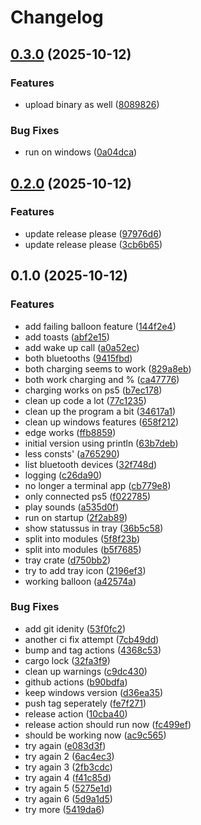 # Changelog

## [0.3.0](https://github.com/JorSanders/ps-battery/compare/v0.2.0...v0.3.0) (2025-10-12)


### Features

* upload binary as well ([8089826](https://github.com/JorSanders/ps-battery/commit/8089826fdd011396d0d72a5859809fea56b6664b))


### Bug Fixes

* run on windows ([0a04dca](https://github.com/JorSanders/ps-battery/commit/0a04dca3b20487861bc907d6056f445945d45af4))

## [0.2.0](https://github.com/JorSanders/ps-battery/compare/v0.1.0...v0.2.0) (2025-10-12)


### Features

* update release please ([97976d6](https://github.com/JorSanders/ps-battery/commit/97976d6797ead09b893639b6b29be0b5f756d753))
* update release please ([3cb6b65](https://github.com/JorSanders/ps-battery/commit/3cb6b65d28b69877c64dfb0952b735009f967a9d))

## 0.1.0 (2025-10-12)


### Features

* add failing balloon feature ([144f2e4](https://github.com/JorSanders/ps-battery/commit/144f2e423581446f17a80599919f92560f853e59))
* add toasts ([abf2e15](https://github.com/JorSanders/ps-battery/commit/abf2e15d314e9bf4eab2c7b25451d292c7027901))
* add wake up call ([a0a52ec](https://github.com/JorSanders/ps-battery/commit/a0a52ec2cdc16d386541de0230677e030051e066))
* both bluetooths ([9415fbd](https://github.com/JorSanders/ps-battery/commit/9415fbd0e555c259bd61271c93f5f344ad9dc638))
* both charging seems to work ([829a8eb](https://github.com/JorSanders/ps-battery/commit/829a8eb64c05418d1e414b1ee80703af21257af1))
* both work charging and % ([ca47776](https://github.com/JorSanders/ps-battery/commit/ca47776a7f8ba53b3e1ea6a6bd0b399b064bf7e0))
* charging works on ps5 ([b7ec178](https://github.com/JorSanders/ps-battery/commit/b7ec178a79c6ad34a11c095d9277280a391fae44))
* clean up code a lot ([77c1235](https://github.com/JorSanders/ps-battery/commit/77c1235058aca2c277e9c03a23957703746fe87d))
* clean up the program a bit ([34617a1](https://github.com/JorSanders/ps-battery/commit/34617a17e6c17e2c04f7ccfa7cd9f314b870ba89))
* clean up windows features ([658f212](https://github.com/JorSanders/ps-battery/commit/658f212ea2f4516632930aff868200bc1963df8e))
* edge works ([ffb8859](https://github.com/JorSanders/ps-battery/commit/ffb8859656d36df39463a484ac870bf41c4e5219))
* initial version using println ([63b7deb](https://github.com/JorSanders/ps-battery/commit/63b7deb59cdaf543443cb24c3d5d16d75d8bf04a))
* less consts' ([a765290](https://github.com/JorSanders/ps-battery/commit/a76529094d11dd37dc9e981578cc7af0b3845a92))
* list bluetooth devices ([32f748d](https://github.com/JorSanders/ps-battery/commit/32f748d17003979000b2e80b1aabdead6fbbe40a))
* logging ([c26da90](https://github.com/JorSanders/ps-battery/commit/c26da90f578a818b2c0d5654345715a2772427b7))
* no longer a terminal app ([cb779e8](https://github.com/JorSanders/ps-battery/commit/cb779e8a6c52e7d226c52988b3baf59b685dd10e))
* only connected ps5 ([f022785](https://github.com/JorSanders/ps-battery/commit/f022785f2891b10d06077b8f3a4dc9e1d435f9be))
* play sounds ([a535d0f](https://github.com/JorSanders/ps-battery/commit/a535d0f7e966d58dce4c7ee1d4682e20c7e0f7c4))
* run on startup ([2f2ab89](https://github.com/JorSanders/ps-battery/commit/2f2ab89727e16c925a8fafc54d47dc91e363656c))
* show statussus in tray ([36b5c58](https://github.com/JorSanders/ps-battery/commit/36b5c581e838da6c006bcbf9495237b0f08f6bdb))
* split into modules ([5f8f23b](https://github.com/JorSanders/ps-battery/commit/5f8f23b402419137b65bb3692fb72bdb229a61ab))
* split into modules ([b5f7685](https://github.com/JorSanders/ps-battery/commit/b5f7685316e1388da6eb9296d7fc527eb694e316))
* tray crate ([d750bb2](https://github.com/JorSanders/ps-battery/commit/d750bb2fa6daaf604937279d35ef5e52f9fb3c23))
* try to add tray icon ([2196ef3](https://github.com/JorSanders/ps-battery/commit/2196ef35bf1de5752c9305f5202ace56d97a87ec))
* working balloon ([a42574a](https://github.com/JorSanders/ps-battery/commit/a42574a1adb29a483af49690e512058a4949b648))


### Bug Fixes

* add git idenity ([53f0fc2](https://github.com/JorSanders/ps-battery/commit/53f0fc27b8a95827bcf6a0e887573d1713cf4c21))
* another ci fix attempt ([7cb49dd](https://github.com/JorSanders/ps-battery/commit/7cb49dd444e039f2e74f0deb08e33a694866716b))
* bump and tag actions ([4368c53](https://github.com/JorSanders/ps-battery/commit/4368c53e005c0ab5e335f97a621eed9cbf6ff698))
* cargo lock ([32fa3f9](https://github.com/JorSanders/ps-battery/commit/32fa3f9102ec80056c172d15dd25e0aec5b60735))
* clean up warnings ([c9dc430](https://github.com/JorSanders/ps-battery/commit/c9dc43047e291fc44f76e7043f78574d80a26681))
* github actions ([b90bdfa](https://github.com/JorSanders/ps-battery/commit/b90bdfaf35ba3198b9b4cb3e48a68a093d3b9293))
* keep windows version ([d36ea35](https://github.com/JorSanders/ps-battery/commit/d36ea357d1f7b80817e90ed55918fb8247a5d064))
* push tag seperately ([fe7f271](https://github.com/JorSanders/ps-battery/commit/fe7f271497ae360f78d4c5138e156e8159e012ee))
* release action ([10cba40](https://github.com/JorSanders/ps-battery/commit/10cba409c84bf974ffece631dbc183b65c9b2323))
* release action should run now ([fc499ef](https://github.com/JorSanders/ps-battery/commit/fc499ef7e8e4fb710e91b39b2cb06f6434eab5e0))
* should be working now ([ac9c565](https://github.com/JorSanders/ps-battery/commit/ac9c565fe8cecd363f4143622fb18375b24df50b))
* try again ([e083d3f](https://github.com/JorSanders/ps-battery/commit/e083d3fa7ecaf8e6abc46a72e1dfcf3ee6a3d2b2))
* try again 2 ([6ac4ec3](https://github.com/JorSanders/ps-battery/commit/6ac4ec3d43afe1d664f7ccf6ec581950fd72cf3c))
* try again 3 ([2fb3cdc](https://github.com/JorSanders/ps-battery/commit/2fb3cdcbf6913e41c48392678e6efba1cbff6c87))
* try again 4 ([f41c85d](https://github.com/JorSanders/ps-battery/commit/f41c85dbc2fde09f10608ba644ef5ea34b8bbb34))
* try again 5 ([5275e1d](https://github.com/JorSanders/ps-battery/commit/5275e1d65504e93d98eea64d0de795ed92d17173))
* try again 6 ([5d9a1d5](https://github.com/JorSanders/ps-battery/commit/5d9a1d57396e08d7ce9d97b59445648f6b545a34))
* try more ([5419da6](https://github.com/JorSanders/ps-battery/commit/5419da630c3f04f080ce1f42e0c8e1743350d096))
